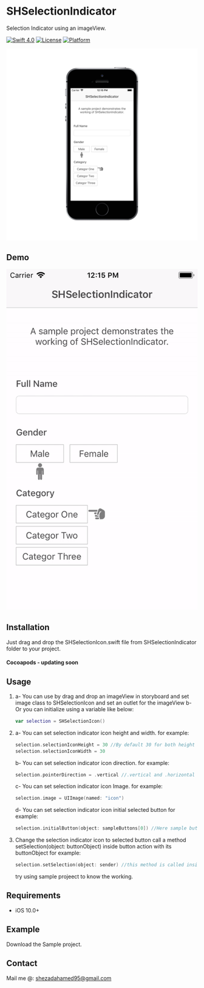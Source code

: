 # SHSelectionIndicator
Selection Indicator using an imageView.

[![Swift 4.0](https://img.shields.io/badge/Swift-4-orange.svg?style=flat)](https://developer.apple.com/swift/)
[![License](https://img.shields.io/badge/license-MIT-blue.svg?style=flat)](LICENSE)
[![Platform](https://img.shields.io/badge/platform-ios-blue.svg?style=flat)]()

<img src="/Screenshots/Sample1.png" /> 

## Demo
<img src="/Screenshots/sample1.gif" />

## Installation
Just drag and drop the SHSelectionIcon.swift file from SHSelectionIndicator folder to your project.
#### Cocoapods - updating soon

## Usage

1. a- You can use by drag and drop an imageView in storyboard and set image class to SHSelectionIcon and set an outlet for the imageView
   b-  Or you can initialize using a variable like below:
   ```swift
   var selection = SHSelectionIcon()
   ```
2. a- You can set selection indicator icon height and width.
    for example:
    ```swift
    selection.selectionIconHeight = 30 //By default 30 for both height and width
    selection.selectionIconWidth = 30
    ```
    b- You can set selection indicator icon direction.
    for example: 
    ```swift
    selection.pointerDirection = .vertical //.vertical and .horizontal are available
    ```
    c- You can set selection indicator icon Image.
    for example:
    ```swift
    selection.image = UIImage(named: "icon")
    ```
    d- You can set selection indicator icon initial selected button
    for example:
    ```swift
    selection.initialButton(object: sampleButtons[0]) //Here sample buttons is a collection of buttons
    ```
3. Change the selection indicator icon to selected button
    call a method setSelection(object: buttonObject) inside button action with its buttonObject
    for example:
    ```swift
    selection.setSelection(object: sender) //this method is called inside action of selected button
    ```
    try using sample projeect to know the working.
    
## Requirements

* iOS 10.0+

## Example

Download the Sample project.

## Contact

Mail me @: shezadahamed95@gmail.com
